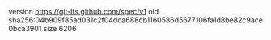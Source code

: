 version https://git-lfs.github.com/spec/v1
oid sha256:04b909f85ad031c2f04dca688cb1160586d5677106fa1d8be82c9ace0bca3901
size 6206
